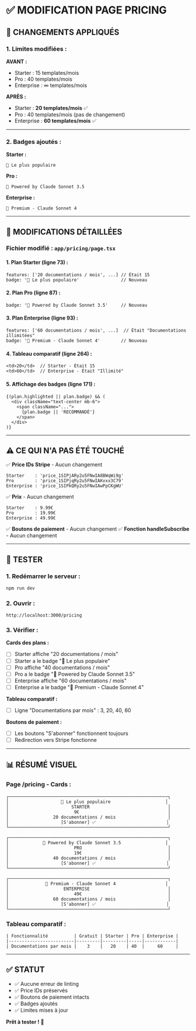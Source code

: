 # ✅ MODIFICATION PAGE PRICING

## 🎯 CHANGEMENTS APPLIQUÉS

### 1. Limites modifiées :

**AVANT :**
- Starter : 15 templates/mois
- Pro : 40 templates/mois
- Enterprise : ∞ templates/mois

**APRÈS :**
- Starter : **20 templates/mois** ✅
- Pro : 40 templates/mois (pas de changement)
- Enterprise : **60 templates/mois** ✅

---

### 2. Badges ajoutés :

**Starter :**
```
🚀 Le plus populaire
```

**Pro :**
```
🤖 Powered by Claude Sonnet 3.5
```

**Enterprise :**
```
👑 Premium - Claude Sonnet 4
```

---

## 📝 MODIFICATIONS DÉTAILLÉES

### Fichier modifié : `app/pricing/page.tsx`

#### 1. Plan Starter (ligne 73) :
```tsx
features: ['20 documentations / mois', ...] // Était 15
badge: '🚀 Le plus populaire'                // Nouveau
```

#### 2. Plan Pro (ligne 87) :
```tsx
badge: '🤖 Powered by Claude Sonnet 3.5'     // Nouveau
```

#### 3. Plan Enterprise (ligne 93) :
```tsx
features: ['60 documentations / mois', ...]  // Était "Documentations illimitées"
badge: '👑 Premium - Claude Sonnet 4'        // Nouveau
```

#### 4. Tableau comparatif (ligne 264) :
```tsx
<td>20</td>  // Starter - Était 15
<td>60</td>  // Enterprise - Était "Illimité"
```

#### 5. Affichage des badges (ligne 171) :
```tsx
{(plan.highlighted || plan.badge) && (
  <div className="text-center mb-6">
    <span className="...">
      {plan.badge || 'RECOMMANDÉ'}
    </span>
  </div>
)}
```

---

## ⚠️ CE QUI N'A PAS ÉTÉ TOUCHÉ

✅ **Price IDs Stripe** - Aucun changement
```tsx
Starter    : 'price_1SIPjARy2u5FNwIA8BWqWi9g'
Pro        : 'price_1SIPjqRy2u5FNwIAKvxx3C79'
Enterprise : 'price_1SIPkQRy2u5FNwIAwPpCKgWU'
```

✅ **Prix** - Aucun changement
```
Starter    : 9.99€
Pro        : 19.99€
Enterprise : 49.99€
```

✅ **Boutons de paiement** - Aucun changement
✅ **Fonction handleSubscribe** - Aucun changement

---

## 🧪 TESTER

### 1. Redémarrer le serveur :
```powershell
npm run dev
```

### 2. Ouvrir :
```
http://localhost:3000/pricing
```

### 3. Vérifier :

**Cards des plans :**
- [ ] Starter affiche "20 documentations / mois"
- [ ] Starter a le badge "🚀 Le plus populaire"
- [ ] Pro affiche "40 documentations / mois"
- [ ] Pro a le badge "🤖 Powered by Claude Sonnet 3.5"
- [ ] Enterprise affiche "60 documentations / mois"
- [ ] Enterprise a le badge "👑 Premium - Claude Sonnet 4"

**Tableau comparatif :**
- [ ] Ligne "Documentations par mois" : 3, 20, 40, 60

**Boutons de paiement :**
- [ ] Les boutons "S'abonner" fonctionnent toujours
- [ ] Redirection vers Stripe fonctionne

---

## 📊 RÉSUMÉ VISUEL

### Page /pricing - Cards :

```
┌─────────────────────────────────────────────────────────────┐
│                    🚀 Le plus populaire                     │
│                        STARTER                              │
│                         9€                                  │
│                 20 documentations / mois                    │
│                    [S'abonner] ✅                           │
└─────────────────────────────────────────────────────────────┘

┌─────────────────────────────────────────────────────────────┐
│             🤖 Powered by Claude Sonnet 3.5                 │
│                         PRO                                 │
│                         19€                                 │
│                 40 documentations / mois                    │
│                    [S'abonner] ✅                           │
└─────────────────────────────────────────────────────────────┘

┌─────────────────────────────────────────────────────────────┐
│              👑 Premium - Claude Sonnet 4                   │
│                     ENTERPRISE                              │
│                         49€                                 │
│                 60 documentations / mois                    │
│                    [S'abonner] ✅                           │
└─────────────────────────────────────────────────────────────┘
```

### Tableau comparatif :

```
| Fonctionnalité          | Gratuit | Starter | Pro | Enterprise |
|-------------------------|---------|---------|-----|------------|
| Documentations par mois |    3    |   20    | 40  |     60     |
```

---

## ✅ STATUT

- ✅ Aucune erreur de linting
- ✅ Price IDs préservés
- ✅ Boutons de paiement intacts
- ✅ Badges ajoutés
- ✅ Limites mises à jour

**Prêt à tester !** 🚀

